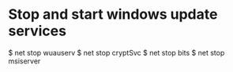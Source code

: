 # Stop and start windows update services

<!-- Run cmd as an admin -->

$ net stop wuauserv
$ net stop cryptSvc
$ net stop bits
$ net stop msiserver

<!-- To start just run the same commands but with net start -->

<!-- TO clear update cache go to C:\Windows\SoftwareDistribution\ , select all files, right-click a file, and choose the trash can icon-->
